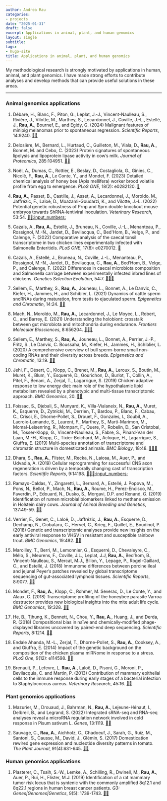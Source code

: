 ```yaml
---
author: Andrea Rau
categories:
- projects
date: "2025-01-31"
draft: false
excerpt: Applications in animal, plant, and human genomics
layout: single
subtitle:
tags:
- hugo-site
title: Applications in animal, plant, and human genomics
---
```


My methodological research is strongly motivated by applications in human, animal, and plant
genomics. I have made strong efforts to contribute analyses and develop methods
that can provide useful solutions in these areas.

---

### Animal genomics applications
1. Débare, H., Blanc, F., Piton, G., Leplat, J.-J., Vincent-Naulleau, S., Rivière, J., Vilotte, M., Marthey, S., Lecardonnel, J., Coville, J.-L., Estellé, J., **Rau, A.**, Bournef, E., and Egidy, G. (2024) Malignant features of minipig melanomas prior to spontaneous regression. *Scientific Reports*, 14:9240. [:link:](https://dx.doi.org/10.1038/s41598-024-59741-w)[:page_facing_up:](https://rdcu.be/dFraf)

1. Delosière, M., Bernard, L., Hurtaud, C., Guilleton, M., Viala, D., **Rau, A.**, Bonnet, M. and Cebo, C. (2023) Protein signatures of spontaneous lipolysis and lipoprotein lipase activity in cow’s milk. *Journal of Proteomics*, 285:104951. [:link:](https://dx.doi.org/10.1016/j.jprot.2023.104951)[:page_facing_up:](https://www.sciencedirect.com/science/article/abs/pii/S1874391923001409?CMX_ID=&SIS_ID=&dgcid=STMJ_AUTH_SERV_PUBLISHED&utm_acid=169749633&utm_campaign=STMJ_AUTH_SERV_PUBLISHED&utm_in=DM380756&utm_medium=email&utm_source=AC_)

1. Noël, A., Dumas, C., Rottier, E., Beslay, D., Costagliola, G., Ginies, C., Nicolè, F., **Rau, A.**, Le Conte, Y., and Mondet, F. (2023) Detailed chemical analysis of honey bee (Apis mellifera) worker brood volatile profile from egg to emergence. *PLoS ONE*, 18(2): e0282120. [:link:](https://dx.doi.org/10.1371/journal.pone.0282120)

1. **Rau, A.**, Passet, B., Castille, J., Asset, A., Lecardonnel, J., Moroldo, M., Jaffrézic, F., Laloë, D., Moazami-Goudarzi, K., and Vilotte, J.-L. (2022) Potential genetic robustness of Prnp and Sprn double knockout mouse embryos towards ShRNA-lentiviral inoculation. *Veterinary Research*, 53:54. [:link:](https://dx.doi.org/10.1186/s13567-022-01075-4)[:arrows_counterclockwise:](https://www.biorxiv.org/content/10.1101/2021.10.22.465458v1)[:input_numbers:](https://data.inrae.fr/privateurl.xhtml?token=e7b8885d-9cef-43c9-ae98-06259ee84d44)

1. Cazals, A., **Rau, A.**, Estellé, J., Bruneau, N., Coville, J.-L., Menanteau, P., Rossignol, M.-N., Jardet, D., Bevilacqua, C., Bed'Hom, B., Velge, P., and Calenge, F. (2022) Comparative analysis of the caecal tonsil transcriptome in two chicken lines experimentally infected with Salmonella Enteritidis. *PLoS ONE*, 17(8): e0270012. [:link:](https://dx.doi.org/10.1371/journal.pone.0270012)

1. Cazals, A., Estellé, J., Bruneau, N., Coville, J.-L., Menanteau, P., Rossignol, M.-N., Jardet, D., Bevilacqua, C., **Rau, A.**, Bed’Hom, B., Velge, P., and Calenge, F. (2022) Differences in caecal microbiota composition and Salmonella carriage between experimentally infected inbred lines of chickens. *Genetics Selection Evolution*, 54:7. [:link:](https://dx.doi.org/10.1186/s12711-022-00699-6)[:page_facing_up:](https://gsejournal.biomedcentral.com/articles/10.1186/s12711-022-00699-6)[:arrows_counterclockwise:](https://www.researchsquare.com/article/rs-76645/v1)

1. Sellem, E., Marthey, S., **Rau, A.**, Jouneau, L., Bonnet, A., Le Danvic, C., Kiefer, H., Jammes, H., and Schibler, L. (2021) Dynamics of cattle sperm sncRNAs during maturation, from testis to ejaculated sperm. *Epigenetics and Chromatin*, 14:24. [:link:](https://dx.doi.org/10.1186/s13072-021-00397-5)[:page_facing_up:](https://epigeneticsandchromatin.biomedcentral.com/articles/10.1186/s13072-021-00397-5)

1. Mach, N., Moroldo, M., **Rau, A.**, Lecardonnel, J., Le Moyec, L., Robert, C., and Barrey, E. (2021) Understanding the holobiont: crosstalk between gut microbiota and mitochondria during endurance. *Frontiers Molecular Biosciences*, 8:656204. [:link:](https://dx.doi.org/10.3389/fmolb.2021.656204)[:page_facing_up:](https://www.frontiersin.org/articles/10.3389/fmolb.2021.656204/full?&utm_source=Email_to_authors_&utm_medium=Email&utm_content=T1_11.5e1_author&utm_campaign=Email_publication&field=&journalName=Frontiers_in_Molecular_Biosciences&id=656204)[:arrows_counterclockwise:](https://www.biorxiv.org/content/10.1101/2021.01.08.425889v1)

1. Sellem, E., Marthey, S., **Rau, A.**, Jouneau, L., Bonnet, A., Perrier, J.-P., Fritz, S., Le Danvic, C. Boussaha, M., Kiefer, H., Jammes, H., Schiblier, L. (2020) A comprehensive overview of bull sperm-borne small non-coding RNAs and their diversity across breeds. *Epigenetics and Chromatin*, 13:19. [:link:](https://dx.doi.org/10.1186/s13072-020-00340-0)[:page_facing_up:](https://epigeneticsandchromatin.biomedcentral.com/articles/10.1186/s13072-020-00340-0)

1. Jehl, F., Désert, C., Klopp, C., Brenet, M., **Rau, A.**, Leroux, S., Boutin, M., Muret, K., Blum, Y., Esquerré, D., Gourichon, D., Burlot, T., Collin, A., Pitel, F., Benani, A., Zerjal, T., Lagarrigue, S. (2019) Chicken adaptive response to low energy diet: main role of the hypothalamic lipid metabolism revealed by a phenotypic and multi-tissue transcriptomic approach. *BMC Genomics*, 20. [:link:](https://dx.doi.org/10.1186/s12864-019-6384-8)[:page_facing_up:](https://bmcgenomics.biomedcentral.com/articles/10.1186/s12864-019-6384-8)

1. Foissac, S., Djebali, S., Munyard, K., Villa-Vialaneix, N., **Rau, A.**, Muret, K., Esquerre, D., Zytnicki, M., Derrien, T., Bardou, P., Blanc, F., Cabau, C., Crisci, E., Dhorne-Pollet, S., Drouet, F., Gonzales, I., Goubil, A., Lacroix-Lamande, S., Laurent, F., Marthey, S., Marti-Marimon, M., Momal-Leisenring, R., Mompart, F., Quere, P., Robelin, D., San Cristobal, M., Tosser-Klopp, G., Vincent-Naulleau, S., Fabre, S., Pinard-Van der Laan, M.-H., Klopp, C., Tixier-Boichard, M., Acloque, H., Lagarrigue, S., Giuffra, E. (2019) Multi-species annotation of transcriptome and chromatin structure in domesticated animals. *BMC Biology*, 18:48. [:link:](https://dx.doi.org/10.1186/s12915-019-0726-5)[:page_facing_up:](https://bmcbiol.biomedcentral.com/articles/10.1186/s12915-019-0726-5)[:arrows_counterclockwise:](https://www.biorxiv.org/content/early/2018/05/11/316091v2)

1. Dhara, S., **Rau, A.**, Flister, M., Recka, N., Laiosa, M., Auer, P., and Udvadia, A. (2019) Cellular reprogramming for successful CNS axon regeneration is driven by a temporally changing cast of transcription factors. *Scientific Reports*, 9:14198. [:link:](https://dx.doi.org/10.1038/s41598-019-50485-6)[:page_facing_up:](https://www.nature.com/articles/s41598-019-50485-6)[:arrows_counterclockwise:](https://www.biorxiv.org/content/10.1101/638734v3)[:input_numbers:](https://github.com/andreamrau/OpticRegen_2019)

1. Ramayo-Caldas, Y., Zingaretti, L., Bernard, A., Estellé, J. Popova, M., Pons, N., Bellot, P., Mach, N., **Rau, A.**, Roume, H., Perez-Encisco, M., Faverdin, P., Edouard, N., Dusko, S., Morgavi, D.P. and Renand, G. (2019) Identification of rumen microbial biomarkers linked to methane emission in Holstein dairy cows. *Journal of Animal Breeding and Genetics*, 137:49-59. [:link:](https://dx.doi.org/10.1111/jbg.12427)[:page_facing_up:](https://onlinelibrary.wiley.com/doi/epdf/10.1111/jbg.12427)

1. Verrier, E., Genet, C., Laloë, D., Jaffrézic, J., **Rau, A.**, Esquerre, D., Dechamp, N., Ciobataru, C., Hervet, C., Krieg, F., Quillet, E., Boudinot, P. (2018) Genetic and transcriptomic analyses provide new insights on the early antiviral response to VHSV in resistant and susceptible rainbow trout. *BMC Genomics*, 19:482. [:link:](https://dx.doi.org/10.1186/s12864-018-4860-1)[:page_facing_up:](https://bmcgenomics.biomedcentral.com/articles/10.1186/s12864-018-4860-1)

1. Maroilley, T., Berri, M., Lemonnier, G., Esquerré, D., Chevaleyre, C., Mélo, S., Meurens, F., Coville, J.L., Leplat, J.J, **Rau, A.**, Bed’hom, B., Vincent-Naulleau, S., Mercat, M.J., Billon, Y., Lepage, P., Rogel-Gaillard, C., and Estellé, J. (2018) Immunome differences between porcine ileal and jejunal Peyer’s patches revealed by global transcriptome sequencing of gut-associated lymphoid tissues. *Scientific Reports*, 8:9077. [:link:](https://dx.doi.org/10.1038/s41598-018-27019-7)[:page_facing_up:](https://www.nature.com/articles/s41598-018-27019-7)

1. Mondet, F., **Rau, A.**, Klopp, C., Rohmer, M. Severac, D., Le Conte, Y., and Alaux, C. (2018) Transcriptome profiling of the honeybee parasite Varroa destructor provides new biological insights into the mite adult life cycle. *BMC Genomics*, 19:328. [:link:](https://dx.doi.org/10.1186/s12864-018-4668-z)[:page_facing_up:](https://bmcgenomics.biomedcentral.com/articles/10.1186/s12864-018-4668-z)

1. He, B., Tjhung, K., Bennett, N., Chou, Y., **Rau, A.**, Huang, J., and Derda, R. (2018) Compositional bias in naïve and chemically-modified phage-displayed libraries uncovered by paired-end deep sequencing. *Scientific Reports*, 8:1214. [:link:](https://dx.doi.org/10.1038/s41598-018-19439-2)[:page_facing_up:](http://rdcu.be/E4Zi)

1. Endale Ahanda, M.-L., Zerjal, T., Dhorne-Pollet, S., **Rau, A.**, Cooksey, A., and Giuffra, E. (2014) Impact of the genetic background on the composition of the chicken plasma miRNome in response to a stress. *PLoS One*, 9(12): e114598. [:link:](https://dx.doi.org/10.1371/journal.pone.0114598)[:page_facing_up:](http://www.plosone.org/article/info/%3Adoi/%2F10.1371/%2Fjournal.pone.0114598)

1. Brenault, P., Lefevre, L. **Rau, A.**, Laloë, D., Pisoni, G., Moroni, P., Bevilacquia, C. and Martin, P. (2013) Contribution of mammary epithelial cells to the immune response during early stages of a bacterial infection to Staphylococcus aureus. *Veterinary Research*, 45:16. [:link:](https://dx.doi.org/10.1186/1297-9716-45-16)[:page_facing_up:](http://www.veterinaryresearch.org/content/45/1/16)


### Plant genomics applications
1. Mazurier, M., Drouaud, J., Bahrman, N., **Rau, A.**, Lejeune-Hénaut, I., Delbreil, B., and Legrand, S. (2022) Integrated sRNA-seq and RNA-seq analyses reveal a microRNA regulation network involved in cold response in Pisum sativum L. *Genes*, 13:1119. [:link:](https://dx.doi.org/10.3390/genes13071119)[:page_facing_up:](https://www.mdpi.com/2073-4425/13/7/1119/pdf?version=1656038843)

1. Sauvage, C., **Rau, A.**, Aichholz, C., Chadoeuf, J., Sarah, G., Ruiz, M., Santoni, S., Causse, M., David, J., Glémin, S. (2017) Domestication rewired gene expression and nucleotide diversity patterns in tomato. *The Plant Journal*, 91(4):631-645. [:link:](https://dx.doi.org/10.1111/tpj.13592)[:page_facing_up:](http://onlinelibrary.wiley.com/doi/10.1111/tpj.13592/abstract)


### Human genomics applications
1. Plasterer, C., Tsaih, S.-W., Lemke, A., Schilling, R., Dwinell, M., **Rau, A.**, Auer, P., Rui, H., Flister, M.J. (2019) Identification of a rat mammary tumor risk locus that is syntenic with the commonly amplified 8q12.1 and 8q22.1 regions in human breast cancer patients. *G3: Genes|Genomes|Genetics*, 9(5): 1739-1743. [:link:](https://dx.doi.org/10.1534/g3.118.200873)[:page_facing_up:](https://www.g3journal.org/content/9/5/1739)


